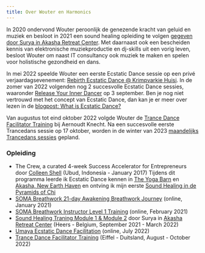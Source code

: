 ```yaml
---
title: Over Wouter en Harmonics
---
```


In 2020 ondervond Wouter peroonlijk de genezende kracht van geluid en muziek en besloot in 2021 een sound healing opleiding te volgen [gegeven door Surya in Akasha Retreat Center](https://www.akasharetreatcenter.com/).
Met daarnaast ook een bescheiden kennis van elektronische muziekproductie en dj-skills uit een vorig leven, besloot Wouter om naast IT consultancy ook muziek te maken en spelen voor holistische gezondheid en dans.

In mei 2022 speelde Wouter een eerste Ecstatic Dance sessie op een privé verjaardagsevenement: [Rebirth Ecstatic Dance @ Krimpvarkie Huisi](/blog/rebirthecstaticdance). In de zomer van 2022 volgenden nog 2 succesvolle Ecstatic Dance sessies, waaronder [Release Your Inner Dancer](/blog/releaseyourinnerdancer) op 3 september. 
Ben je nog niet vertrouwd met het concept van Ecstatic Dance, dan kan je er meer over lezen in de [blogpost: What is Ecstatic Dance?](/blog/watisecstaticdance)

Van augustus tot eind oktober 2022 volgde Wouter de [Trance Dance Facilitator Training](https://trance-dance.net/events/trancedance-facilitator-training/) bij Aernoudt Knecht.
Na een succesvolle eerste Trancedans sessie op 17 oktober, worden in de winter van 2023 [maandelijks Trancedans sessies](/trancedance) gepland.

### Opleiding

* The Crew, a curated 4-week Success Accelerator for Entrepreneurs door [Colleen Shell](https://fabx.tv/speaker/colleen-schell/) (Ubud, Indonesia - January 2017)
Tijdens dit programma leerde ik Ecstatic Dance kennen in [The Yoga Barn](https://www.theyogabarn.com) en [Akasha, New Earth Haven](https://newearthhaven.com/) en ontving ik mijn eerste [Sound Healing in de Pyramids of Chi](https://pyramidsofchi.com/)
* [SOMA Breathwork 21-day Awakening Breathwork Journey](https://www.somabreath.com/the-awakening-breathwork-journey-fp/) (online, January 2021)
* [SOMA Breathwork Instructor Level 1 Training](https://www.somabreath.com/breathwork-facilitator-teacher-training-certification/) (online, February 2021)
* [Sound Healing Traning Module 1 & Module 2](https://www.akasharetreatcenter.com/soundhealing-training) door
Surya in [Akasha Retreat Center](https://www.akasharetreatcenter.com/) (Heers - Belgium, September 2021 - March 2022)
* [Umaya Ecstatic Dance Facilitation](https://umaya.love/courses/ecstatic-dance-facilitation-guidelines-tools-exercises/) (online, July 2022)
* [Trance Dance Facilitator Training](https://trance-dance.net/) (Eiffel - Duitsland, August - October 2022)
